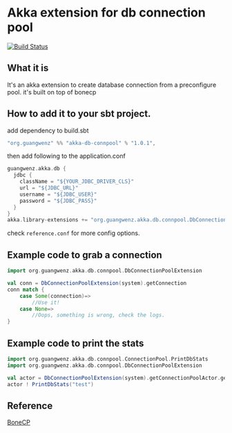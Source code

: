 Akka extension for db connection pool
=====================================

[![Build Status](https://travis-ci.org/zgwmike/akka-db-connpool.svg?branch=master)](https://travis-ci.org/zgwmike/akka-db-connpool)

What it is
----------
It's an akka extension to create database connection from a preconfigure pool.
it's built on top of bonecp

How to add it to your sbt project.
-------------
add dependency to build.sbt

```scala
"org.guangwenz" %% "akka-db-connpool" % "1.0.1",
```

then add following to the application.conf

```scala
guangwenz.akka.db {
  jdbc {
    className = "${YOUR_JDBC_DRIVER_CLS}"
    url = "${JDBC_URL}"
    username = "${JDBC_USER}"
    password = "${JDBC_PASS}"
  }
}
akka.library-extensions += "org.guangwenz.akka.db.connpool.DbConnectionPoolExtension"
```

check `reference.conf` for more config options.

Example code to grab a connection
----------------------
```scala
import org.guangwenz.akka.db.connpool.DbConnectionPoolExtension

val conn = DbConnectionPoolExtension(system).getConnection
conn match {
    case Some(connection)=>
        //Use it!
    case None=>
        //Oops, something is wrong, check the logs.
}
```
Example code to print the stats
----------------------
```scala
import org.guangwenz.akka.db.connpool.ConnectionPool.PrintDbStats
import org.guangwenz.akka.db.connpool.DbConnectionPoolExtension

val actor = DbConnectionPoolExtension(system).getConnectionPoolActor.get
actor ! PrintDbStats("test")
```

Reference
---------
[BoneCP](http://www.jolbox.com/ "BoneCP")
